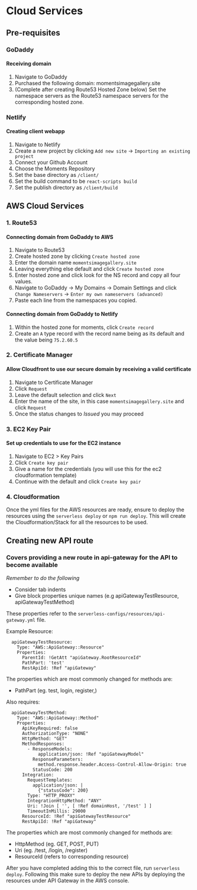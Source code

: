 # Cloud Services

## Pre-requisites 
### GoDaddy
#### Receiving domain
1. Navigate to GoDaddy
2. Purchased the following domain:
<a>momentsimagegallery.site</a>
3. (Complete after creating Route53 Hosted Zone below) Set the namespace servers as the Route53 namespace servers for the corresponding hosted zone.

### Netlify
#### Creating client webapp 
1. Navigate to Netlify
2. Create a new project by clicking `Add new site` -> `Importing an existing project`
3. Connect your Github Account
4. Choose the Moments Repository
5. Set the base directory as `/client/`
6. Set the build command to be `react-scripts build`
7. Set the publish directory as `/client/build`

## AWS Cloud Services
### 1. Route53
#### Connecting domain from GoDaddy to AWS
1. Navigate to Route53
2. Create hosted zone by clicking `Create hosted zone`
3. Enter the domain name `momentsimagegallery.site`
4. Leaving everything else default and click `Create hosted zone`
5. Enter hosted zone and click look for the NS record and copy all four values.
6. Navigate to GoDaddy -> My Domains -> Domain Settings and click `Change Nameservers` -> `Enter my own nameservers (advanced)`
7. Paste each line from the namespaces you copied.

#### Connecting domain from GoDaddy to Netlify
1. Within the hosted zone for moments, click `Create record`
2. Create an `A` type record with the record name being as its default and the value being `75.2.60.5`

### 2. Certificate Manager
#### Allow Cloudfront to use our secure domain by receiving a valid certificate
1. Navigate to Certificate Manager
2. Click `Request`
3. Leave the default selection and click `Next`
4. Enter the name of the site, in this case `momentsimagegallery.site` and click `Request`
5. Once the status changes to *Issued* you may proceed

### 3. EC2 Key Pair
#### Set up credentials to use for the EC2 instance
1. Navigate to EC2 > Key Pairs
2. Click `Create key pair`
3. Give a name for the credentials (you will use this for the ec2 cloudformation template)
4. Continue with the default and click `Create key pair`

### 4. Cloudformation 
Once the yml files for the AWS resources are ready, ensure to deploy the resources using the `serverless deploy` or `npm run deploy`.
This will create the Cloudformation/Stack for all the resources to be used.

## Creating new API route
### Covers providing a new route in api-gateway for the API to become available
*Remember to do the following*
- Consider tab indents
- Give block properties unique names (e.g apiGatewayTestResource, apiGatewayTestMethod)

These properties refer to the `serverless-configs/resources/api-gateway.yml` file.

Example Resource: 
```  
  apiGatewayTestResource:
    Type: "AWS::ApiGateway::Resource"
    Properties:
      ParentId: !GetAtt "apiGateway.RootResourceId"
      PathPart: 'test'
      RestApiId: !Ref "apiGateway"
```
The properties which are most commonly changed for methods are:
- PathPart (eg. test, login, register,)

Also requires:
```
  apiGatewayTestMethod:
    Type: "AWS::ApiGateway::Method"
    Properties:
      ApiKeyRequired: false
      AuthorizationType: "NONE"
      HttpMethod: "GET"
      MethodResponses:
        - ResponseModels:
            application/json: !Ref "apiGatewayModel"
          ResponseParameters:
            method.response.header.Access-Control-Allow-Origin: true
          StatusCode: 200
      Integration:
        RequestTemplates:
          application/json: |
            {"statusCode": 200}
        Type: "HTTP_PROXY"
        IntegrationHttpMethod: "ANY"
        Uri: !Join [ '', [ !Ref domainHost, '/test' ] ]
        TimeoutInMillis: 29000
      ResourceId: !Ref "apiGatewayTestResource"
      RestApiId: !Ref "apiGateway"
```
The properties which are most commonly changed for methods are:
- HttpMethod (eg. GET, POST, PUT)
- Uri (eg. /test, /login, /register)
- ResourceId (refers to corresponding resource)

After you have completed adding this to the correct file, run `serverless deploy`.
Following this make sure to deploy the new APIs by deploying the resources under API Gateway in the AWS console.
